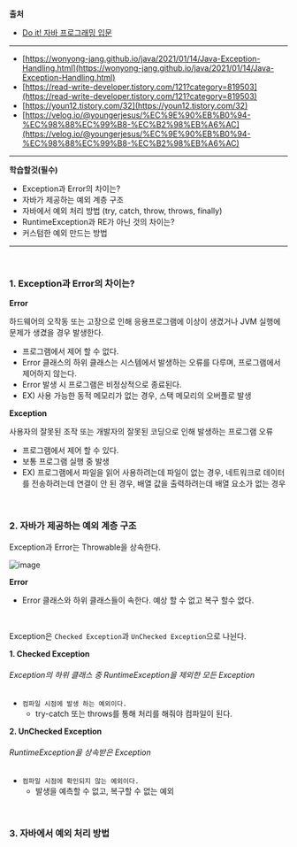 **출처**
- [Do it! 자바 프로그래밍 입문](http://www.kyobobook.co.kr/product/detailViewKor.laf?mallGb=KOR&ejkGb=KOR&barcode=9791163030195)
---

- [https://wonyong-jang.github.io/java/2021/01/14/Java-Exception-Handling.html](https://wonyong-jang.github.io/java/2021/01/14/Java-Exception-Handling.html)
- [https://read-write-developer.tistory.com/121?category=819503](https://read-write-developer.tistory.com/121?category=819503)
- [https://youn12.tistory.com/32](https://youn12.tistory.com/32)
- [https://velog.io/@youngerjesus/%EC%9E%90%EB%B0%94-%EC%98%88%EC%99%B8-%EC%B2%98%EB%A6%AC](https://velog.io/@youngerjesus/%EC%9E%90%EB%B0%94-%EC%98%88%EC%99%B8-%EC%B2%98%EB%A6%AC)
---

**학습할것(필수)**

- Exception과 Error의 차이는?
- 자바가 제공하는 예외 계층 구조
- 자바에서 예외 처리 방법 (try, catch, throw, throws, finally)
- RuntimeException과 RE가 아닌 것의 차이는?
- 커스텀한 예외 만드는 방법

---
<br>

### 1. Exception과 Error의 차이는?
**Error**

하드웨어의 오작동 또는 고장으로 인해 응용프로그램에 이상이 생겼거나 JVM 실행에 문제가 생겼을 경우 발생한다.

- 프로그램에서 제어 할 수 없다.
- Error 클래스의 하위 클래스는 시스템에서 발생하는 오류를 다루며, 프로그램에서 제어하지 않는다.
- Error 발생 시 프로그램은 비정상적으로 종료된다.
- EX) 사용 가능한 동적 메모리가 없는 경우, 스택 메모리의 오버플로 발생

**Exception**

사용자의 잘못된 조작 또는 개발자의 잘못된 코딩으로 인해 발생하는 프로그램 오류
- 프로그램에서 제어 할 수 있다.
- 보통 프로그램 실행 중 발생
- EX) 프로그램에서 파일을 읽어 사용하려는데 파일이 없는 경우, 네트워크로 데이터를 전송하려는데 연결이 안 된 경우, 배열 값을 출력하려는데 배열 요소가 없는 경우

<br>

### 2. 자바가 제공하는 예외 계층 구조
Exception과 Error는 Throwable을 상속한다.

![image](https://user-images.githubusercontent.com/26623547/104831615-f6f93800-58cd-11eb-9682-e192bab57851.png)

**Error**
- Error 클래스와 하위 클래스들이 속한다. 예상 할 수 없고 복구 할수 없다.

<br>

Exception은 `Checked Exception`과 `UnChecked Exception`으로 나뉜다.

**1. Checked Exception**
###### Exception의 하위 클래스 중 RuntimeException을 제외한 모든 Exception
- `컴파일 시점에 발생 하는 예외이다.`
  - try-catch 또는 throws를 통해 처리를 해줘야 컴파일이 된다.

**2. UnChecked Exception**
###### RuntimeException을 상속받은 Exception
- `컴파일 시점에 확인되지 않는 예외이다.`
  - 발생을 예측할 수 없고, 복구할 수 없는 예외

<br>

### 3. 자바에서 예외 처리 방법
